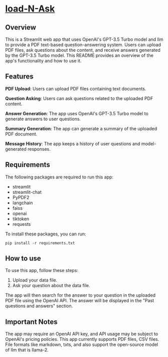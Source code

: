 # [load-N-Ask](https://virajsabhaya23-hackuta-2023-load-n-askapp-eryvys.streamlit.app/)

## Overview
This is a Streamlit web app that uses OpenAI's GPT-3.5 Turbo model and llm to provide a PDF text-based question-answering system. Users can upload PDF files, ask questions about the content, and receive answers generated by the GPT-3.5 Turbo model. This README provides an overview of the app's functionality and how to use it.

## Features
 **PDF Upload**: Users can upload PDF files containing text documents.

 **Question Asking**: Users can ask questions related to the uploaded PDF content.
 
 **Answer Generation**: The app uses OpenAI's GPT-3.5 Turbo model to generate answers to user questions.
 
 **Summary Generation**: The app can generate a summary of the uploaded PDF document.
 
 **Message History**: The app keeps a history of user questions and model-generated responses.

## Requirements

The following packages are required to run this app:

- streamlit
- streamlit-chat
- PyPDF2
- langchain
- faiss
- openai
- tiktoken
- requests

To install these packages, you can run:

```
pip install -r requirements.txt
```

## How to use

To use this app, follow these steps:

1. Upload your data file.
2. Ask your question about the data file.

The app will then search for the answer to your question in the uploaded PDF file using the OpenAI API. The answer will be displayed in the "Past questions and answers" section.

## Important Notes
The app may require an OpenAI API key, and API usage may be subject to OpenAI's pricing policies. This app currently supports PDF files, CSV files. File formats like markdown, txts, and also support the open-source model of llm that is llama-2.